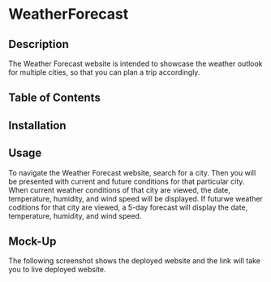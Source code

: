# WeatherForecast

## Description

The Weather Forecast website is intended to showcase the weather outlook for multiple cities, so that you can plan a trip accordingly.

## Table of Contents

## Installation

## Usage
To navigate the Weather Forecast website, search for a city. Then you will be presented with current and future conditions for that particular city. When current weather conditions of that city are viewed, the date, temperature, humidity, and wind speed will be displayed. If futurwe weather coditions for that city are viewed, a 5-day forecast will display the date, temperature, humidity, and wind speed.

## Mock-Up
The following screenshot shows the deployed website and the link will take you to live deployed website.

